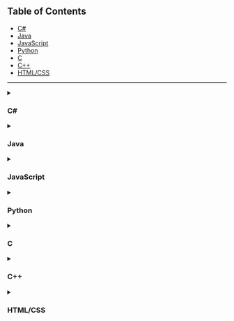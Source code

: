 <!DOCTYPE html>
<html lang="en">
<head>
    <meta charset="UTF-8">
    <meta name="viewport" content="width=device-width, initial-scale=1.0">
</head>
<body>

<h2>Table of Contents</h2>
<ul>
    <li><a href="#csharp">C#</a></li>
    <li><a href="#java">Java</a></li>
    <li><a href="#javascript">JavaScript</a></li>
    <li><a href="#python">Python</a></li>
    <li><a href="#c">C</a></li>
    <li><a href="#cpp">C++</a></li>
    <li><a href="#htmlcss">HTML/CSS</a></li>
</ul>

<hr>

<!-- C# Section -->
<details id="csharp">
    <summary><h3>C#</h3></summary>
    <ul>
        <li><strong>Beginner:</strong> Console Calculator - Create a simple calculator that performs basic arithmetic operations in a console application.</li>
        <li><strong>Beginner:</strong> Todo List Application - Develop a console-based todo list where users can add, view, and delete tasks.</li>
        <li><strong>Intermediate:</strong> Desktop Notepad Application - Build a Windows Forms application that functions like a basic notepad, allowing users to create, open, edit, and save text files.</li>
        <li><strong>Intermediate:</strong> Weather App Using API - Create an application that fetches and displays weather data from a public API.</li>
        <li><strong>Advanced:</strong> Inventory Management System - Develop a desktop application with a database backend to manage inventory for a small business.</li>
        <li><strong>Advanced:</strong> Chat Application - Build a real-time chat application using sockets, allowing multiple users to communicate over a network.</li>
    </ul>
</details>

<!-- Java Section -->
<details id="java">
    <summary><h3>Java</h3></summary>
    <ul>
        <li><strong>Beginner:</strong> Guess the Number Game - Create a console game where the computer generates a random number, and the player has to guess it.</li>
        <li><strong>Beginner:</strong> Unit Converter - Develop a simple console application to convert units like temperature, length, and weight.</li>
        <li><strong>Intermediate:</strong> Bank Account Manager - Build an application to simulate bank account operations like deposit, withdrawal, and balance inquiry.</li>
        <li><strong>Intermediate:</strong> Library Management System - Create a program to manage books in a library, including adding, borrowing, and returning books.</li>
        <li><strong>Advanced:</strong> E-commerce Website Backend - Develop the backend logic for an e-commerce platform, including user authentication, product catalog, shopping cart, and order processing.</li>
        <li><strong>Advanced:</strong> Android Mobile App - Create an Android application using Java, such as a personal finance tracker or a fitness app.</li>
    </ul>
</details>

<!-- JavaScript Section -->
<details id="javascript">
    <summary><h3>JavaScript</h3></summary>
    <ul>
        <li><strong>Beginner:</strong> Interactive Quiz - Build a simple web-based quiz application using HTML, CSS, and JavaScript.</li>
        <li><strong>Beginner:</strong> Countdown Timer - Create a countdown timer that counts down to a specific date and time.</li>
        <li><strong>Intermediate:</strong> To-Do List App - Develop a web application where users can add, edit, and delete tasks, with data stored in local storage.</li>
        <li><strong>Intermediate:</strong> Weather Dashboard - Create a web app that displays weather information fetched from a public API.</li>
        <li><strong>Advanced:</strong> Single Page Application with React - Build a SPA using React.js, such as a blog or a photo gallery.</li>
        <li><strong>Advanced:</strong> Real-time Chat App with Node.js and Socket.io - Develop a web-based chat application that allows real-time communication between users.</li>
    </ul>
</details>

<!-- Python Section -->
<details id="python">
    <summary><h3>Python</h3></summary>
    <ul>
        <li><strong>Beginner:</strong> Hangman Game - Create a console-based Hangman game.</li>
        <li><strong>Beginner:</strong> Email Slicer - Build a program that extracts the username and domain from an email address.</li>
        <li><strong>Intermediate:</strong> Web Scraper - Develop a script to scrape data from a website and store it in a CSV file.</li>
        <li><strong>Intermediate:</strong> Expense Tracker - Create an application to track personal expenses, with data stored in a file or database.</li>
        <li><strong>Advanced:</strong> Django Web Application - Build a full-stack web application using Django, such as a blog platform or e-commerce site.</li>
        <li><strong>Advanced:</strong> Machine Learning Project - Implement a machine learning algorithm using scikit-learn, like predicting housing prices.</li>
    </ul>
</details>

<!-- C Section -->
<details id="c">
    <summary><h3>C</h3></summary>
    <ul>
        <li><strong>Beginner:</strong> Simple Calculator - Create a calculator that performs basic arithmetic operations in the console.</li>
        <li><strong>Beginner:</strong> File I/O Operations - Write a program to read from and write to a text file.</li>
        <li><strong>Intermediate:</strong> Student Record System - Build a console application to manage student records, including adding, deleting, and searching records.</li>
        <li><strong>Intermediate:</strong> Maze Game - Develop a simple text-based maze game.</li>
        <li><strong>Advanced:</strong> Unix Shell Replica - Create a basic version of a Unix shell that can execute commands.</li>
        <li><strong>Advanced:</strong> Mini Compiler - Develop a simplified compiler that can parse and evaluate mathematical expressions.</li>
    </ul>
</details>

<!-- C++ Section -->
<details id="cpp">
    <summary><h3>C++</h3></summary>
    <ul>
        <li><strong>Beginner:</strong> Bank Account Simulator - Create a program that simulates a simple bank account with deposit and withdrawal functionalities.</li>
        <li><strong>Beginner:</strong> Tic-Tac-Toe Game - Develop a console-based Tic-Tac-Toe game for two players.</li>
        <li><strong>Intermediate:</strong> File Encryption/Decryption - Build a program that can encrypt and decrypt files using simple algorithms.</li>
        <li><strong>Intermediate:</strong> Inventory System - Create an application to manage inventory items with features like add, update, delete, and display.</li>
        <li><strong>Advanced:</strong> 3D Graphics Engine - Develop a basic 3D graphics engine using OpenGL or DirectX.</li>
        <li><strong>Advanced:</strong> Multithreaded Application - Create a multithreaded application that performs complex computations or data processing.</li>
    </ul>
</details>

<!-- HTML/CSS Section -->
<details id="htmlcss">
    <summary><h3>HTML/CSS</h3></summary>
    <ul>
        <li><strong>Beginner:</strong> Personal Portfolio Website - Build a simple personal website to showcase your projects and resume.</li>
        <li><strong>Beginner:</strong> Landing Page Design - Create a landing page for a fictional product or service.</li>
        <li><strong>Intermediate:</strong> Responsive Web Design - Develop a website that is responsive across different devices (mobile, tablet, desktop).</li>
        <li><strong>Intermediate:</strong> CSS Grid and Flexbox Layouts - Create complex page layouts using CSS Grid and Flexbox.</li>
        <li><strong>Advanced:</strong> CSS Animations and Transitions - Build an interactive website using advanced CSS animations.</li>
        <li><strong>Advanced:</strong> Single Page Website with Parallax Scrolling - Develop a single-page website that uses parallax scrolling effects.</li>
    </ul>
</details>

</body>
</html>

